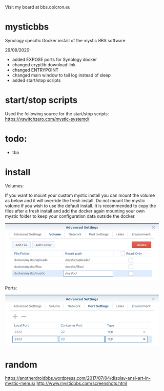 Visit my board at bbs.opicron.eu

# mysticbbs

Synology specific Docker install of the mystic BBS software

29/09/2020:
- added EXPOSE ports for Synology docker
- changed cryptlib download link
- changed ENTRYPOINT
- changed main window to tail log instead of sleep
- added start/stop scripts

# start/stop scripts

Used the following source for the start/stop scripts:
https://vswitchzero.com/mystic-systemd/

# todo:
- tba

# install

Volumes:

If you want to mount your custom mystic install you can mount the volume as below and it will override the fresh install. Do not mount the mystic volume if you wish to use the default install. It is recommended to copy the files after a fresh install and add the docker again mounting your own mystic folder to keep your configuration data outside the docker.

![Alt text](/volumes_crop.png "Volumes")

Ports:

![Alt text](/ports_crop.png?raw=true "Ports")

# random

https://anotherdroidbbs.wordpress.com/2017/07/04/display-ansi-art-in-mystic-menus/
http://www.mysticbbs.com/screenshots.html 
